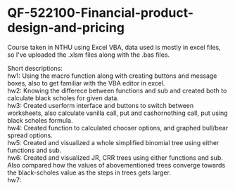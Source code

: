 # QF-522100-Financial-product-design-and-pricing
Course taken in NTHU using Excel VBA, data used is mostly in excel files, so I've uploaded the .xlsm files along with the .bas files.

Short descriptions:  
hw1: Using the macro function along with creating buttons and message boxes, also to get familiar with the VBA editor in excel.  
hw2: Knowing the differece between functions and sub and created both to calculate black scholes for given data.  
hw3: Created userform interface and buttons to switch between worksheets, also calculate vanilla call, put and cashornothing call, put using black scholes formula.   
hw4: Created function to calculated chooser options, and graphed bull/bear spread options.  
hw5: Created and visualized a whole simplified binomial tree using either functions and sub.  
hw6: Created and visualized JR, CRR trees using either functions and sub. Also compared how the values of abovementioned trees converge towards the black-scholes value as the steps in trees gets larger.  
hw7:
